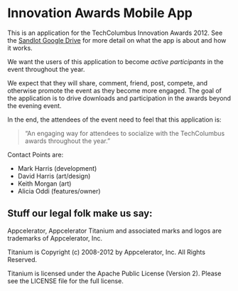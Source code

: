 Innovation Awards Mobile App
============================

This is an application for the TechColumbus Innovation Awards 2012.  See the
[Sandlot Google Drive](https://drive.google.com/a/isandlot.com)  for more detail 
on what the app is about and how it works.

We want the users of this application to become *active participants* in the event throughout the year.   

We expect that they will share, comment, friend, post, compete, and otherwise promote the event as 
they become more engaged.  The goal of the application is to drive downloads and participation in the 
awards beyond the evening event.  

In the end, the attendees of the event need to feel that this application is:

>“An engaging way for attendees to socialize with the TechColumbus awards throughout the year.”

Contact Points are:
*  Mark Harris (development)
* David Harris (art/design)
* Keith Morgan (art)
* Alicia Oddi (features/owner)

Stuff our legal folk make us say:
---------------------------------

Appcelerator, Appcelerator Titanium and associated marks and logos are 
trademarks of Appcelerator, Inc. 

Titanium is Copyright (c) 2008-2012 by Appcelerator, Inc. All Rights Reserved.

Titanium is licensed under the Apache Public License (Version 2). Please
see the LICENSE file for the full license.


